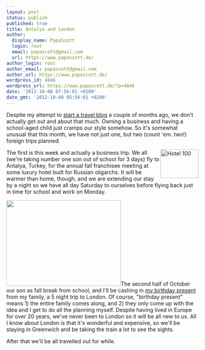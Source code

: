 ```yaml
---
layout: post
status: publish
published: true
title: Antalya and London
author:
  display_name: PapaScott
  login: root
  email: papascott@gmail.com
  url: https://www.papascott.de/
author_login: root
author_email: papascott@gmail.com
author_url: https://www.papascott.de/
wordpress_id: 4846
wordpress_url: https://www.papascott.de/?p=4846
date: '2012-10-08 07:56:01 +0200'
date_gmt: '2012-10-08 05:56:01 +0200'
---
```

<p>Despite my attempt to <a href="/archives/2012/08/16/travel-blog/">start a travel blog</a> a couple of months ago, we don't actually get out and about that much. Owning a business and having a school-aged child just cramps our style somehow. So it's somewhat unusual that this month, we have not just one, but two (count 'em. two!) foreign trips planned.</p>
<p><img src="https://res.cloudinary.com/papascott/image/upload/wordpress/wp-content/uploads/2012/10/Hotel_100.jpg" alt="Hotel 100" border="0" width="100" height="75" style="float:right;" />The first is this week and actually a business trip. We all (we're taking number one son out of school for 3 days) fly to Antalya, Turkey, for the annual fall franchisee meeting at some luxury hotel built for Russian oligarchs. It will be warmer than home, though, and we are extending our stay by a night so we have all day Saturday to ourselves before flying back just in time for school and work on Monday.</p>
<p><a href="/wordpress/wp-content/uploads/2012/10/AlMdzRpCEAA3-f5.jpg"><img src="https://res.cloudinary.com/papascott/image/upload/wordpress/wp-content/uploads/2012/10/AlMdzRpCEAA3-f5-300x224.jpg" alt="" title="AlMdzRpCEAA3-f5.jpg" width="300" height="224" class="alignright size-medium wp-image-4844" /></a>The second half of October our son as fall break from school, and I'll be cashing in <a href="http://twitter.com/papascott/statuses/167510377884684288">my birthday present</a> from my family, a 5 night trip to London. Of course, "birthday present" means 1) the entire family comes along, and 2) they only come up with the idea and I get to do all the planning myself. Despite having lived in Europe for over 20 years, we've never been to London so it will be all new to us. All I know about London is that it's wonderful and expensive, so we'll be staying in Greenwich and be taking the train a lot to see the sights.</p>
<p>After that we'll be all travelled out for while.</p>
